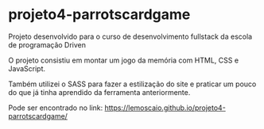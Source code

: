 # projeto4-parrotscardgame
Projeto desenvolvido para o curso de desenvolvimento fullstack da escola de programação Driven

O projeto consistiu em montar um jogo da memória com HTML, CSS e JavaScript.

Também utilizei o SASS para fazer a estilização do site e praticar um pouco do que já tinha aprendido da ferramenta anteriormente.

Pode ser encontrado no link: https://lemoscaio.github.io/projeto4-parrotscardgame/
